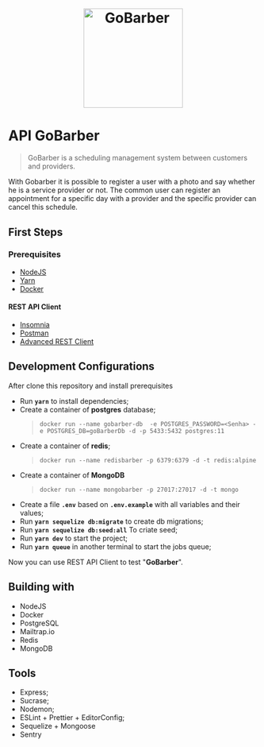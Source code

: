 <h1 align="center">
  <img alt="GoBarber" title="GoBarber" src="https://github.com/lucaslamar/go-baber-api/blob/master/src/img/68747470733a2f2f726f636b6574736561742d63646e2e73332d73612d656173742d312e616d617a6f6e6177732e636f6d2f626f6f7463616d702d6865616465722e706e67.png" width="200px" />
</h1>

# API GoBarber
> GoBarber is a scheduling management system between customers and providers.

With Gobarber it is possible to register a user with a photo and say whether he is a service provider or not. The common user can register an appointment for a specific day with a provider and the specific provider can cancel this schedule.

 ## First Steps

 <h3>Prerequisites</h3>

<ul>
    <li> <a href="https://nodejs.org/en/download/package-manager/"> NodeJS </a></li>
    <li> <a href="https://yarnpkg.com/en/docs/getting-started">Yarn</a> </li>
    <li> <a href="https://www.docker.com/get-started"> Docker </a> </li>
</ul>

<h4>REST API Client</h4>
<ul>
  <li><a href="https://insomnia.rest/">Insomnia</a></li>
  <li><a href="https://www.getpostman.com/">Postman</a></li>
  <li><a href="https://install.advancedrestclient.com/install">Advanced REST Client</a></li>
</ul>


## Development Configurations

After clone this repository and install prerequisites

- Run **`yarn`** to install dependencies;
- Create a container of **postgres** database;
    >`docker run --name gobarber-db  -e POSTGRES_PASSWORD=<Senha> -e POSTGRES_DB=goBarberDb -d -p 5433:5432 postgres:11`
- Create a container of **redis**;
    >`docker run --name redisbarber -p 6379:6379 -d -t redis:alpine`
- Create a container of **MongoDB**
    >`docker run --name mongobarber -p 27017:27017 -d -t mongo`
- Create a file **`.env`** based on **`.env.example`** with all variables and their values;
- Run **`yarn sequelize db:migrate`** to create db migrations;
- Run **`yarn sequelize db:seed:all`** To criate seed;
- Run **`yarn dev`** to start the project;
- Run **`yarn queue`** in another terminal to start the jobs queue;

Now you can use REST API Client to test "**GoBarber**".

## Building with
<ul>
  <li>NodeJS</li>
  <li>Docker</li>
  <li>PostgreSQL</li>
  <li>Mailtrap.io</li>
  <li>Redis</li>
  <li>MongoDB</li>
</ul>

## Tools
<ul>
  <li>Express;</li>
  <li>Sucrase;</li>
  <li>Nodemon;</li>
  <li>ESLint + Prettier + EditorConfig;</li>
  <li>Sequelize + Mongoose</li>
  <li>Sentry</li>
</ul>




